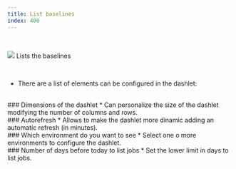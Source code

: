 ```yaml
---
title: List baselines
index: 400
---
```


    
<br />

<img src="/static/images/icons/report_default.png" />  Lists the baselines


<br />

* There are a list of elements can be configured in the dashlet:

<br />
### Dimensions of the dashlet
* Can personalize the size of the dashlet modifying the number of columns and rows.

<br />
### Autorefresh
* Allows to make the dashlet more dinamic adding an automatic refresh (in minutes).


<br />
### Which environment do you want to see
* Select one o more environments to configure the dashlet.


<br />
### Number of days before today to list jobs
* Set the lower limit in days to list jobs.
